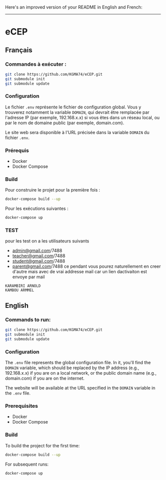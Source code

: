 Here's an improved version of your README in English and French:

___

# eCEP

## Français

### Commandes à exécuter :

```sh
git clone https://github.com/KGMA74/eCEP.git
git submodule init
git submodule update
```

### Configuration

Le fichier `.env` représente le fichier de configuration global. Vous y trouverez notamment la variable `DOMAIN`, qui devrait être remplacée par l'adresse IP (par exemple, 192.168.x.x) si vous êtes dans un réseau local, ou par le nom de domaine public (par exemple, domain.com).

Le site web sera disponible à l'URL précisée dans la variable `DOMAIN` du fichier `.env`.

### Prérequis

- Docker
- Docker Compose

### Build

Pour construire le projet pour la première fois :

```sh
docker-compose build --up
```

Pour les exécutions suivantes :

```sh
docker-compose up
```

### TEST
pour les test on a les utilisateurs suivants
  - admin@gmail.com/7488
  - teacher@gmail.com/7488
  - student@gmail.com/7488
  - parent@gmail.com/7488
  ce pendant vous pourez naturellement en creer d'autre mais avec de vrai addresse mail car un lien dactivaiton est envoye par mail

``` MEMBRE DU GROUPE
KARAMBIRI ARNOLD
KAMBOU ARMMEL
```

## English

### Commands to run:

```sh
git clone https://github.com/KGMA74/eCEP.git
git submodule init
git submodule update
```

### Configuration

The `.env` file represents the global configuration file. In it, you'll find the `DOMAIN` variable, which should be replaced by the IP address (e.g., 192.168.x.x) if you are on a local network, or the public domain name (e.g., domain.com) if you are on the internet.

The website will be available at the URL specified in the `DOMAIN` variable in the `.env` file.


### Prerequisites

- Docker
- Docker Compose

### Build

To build the project for the first time:

```sh
docker-compose build --up
```

For subsequent runs:

```sh
docker-compose up
```
